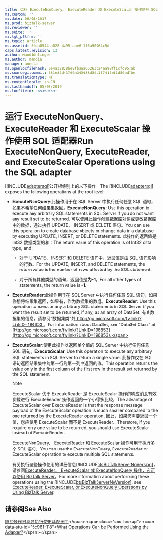```yaml
---
title: 运行 ExecuteNonQuery、 ExecuteReader 和 ExecuteScalar 操作使用 SQL 适配器 |Microsoft Docs
ms.custom: ''
ms.date: 06/08/2017
ms.prod: biztalk-server
ms.reviewer: ''
ms.suite: ''
ms.tgt_pltfrm: ''
ms.topic: article
ms.assetid: 3fda0544-a028-4a95-aae6-1f6a90764c5d
caps.latest.revision: 13
author: MandiOhlinger
ms.author: mandia
manager: anneta
ms.openlocfilehash: 0e4a32828be8fbaaa65263c24aa98ff1cfd957ab
ms.sourcegitcommit: 381e83d43796a345488d54b3f7413e11d56ad7be
ms.translationtype: MT
ms.contentlocale: zh-CN
ms.lasthandoff: 05/07/2019
ms.locfileid: "65369539"
---
```

# <a name="run-executenonquery-executereader-and-executescalar-operations-using-the-sql-adapter"></a><span data-ttu-id="5c961-102">运行 ExecuteNonQuery、 ExecuteReader 和 ExecuteScalar 操作使用 SQL 适配器</span><span class="sxs-lookup"><span data-stu-id="5c961-102">Run ExecuteNonQuery, ExecuteReader, and ExecuteScalar Operations using the SQL adapter</span></span>
<span data-ttu-id="5c961-103">[!INCLUDE[adaptersql](../../includes/adaptersql-md.md)]公开根级别上的以下操作：</span><span class="sxs-lookup"><span data-stu-id="5c961-103">The [!INCLUDE[adaptersql](../../includes/adaptersql-md.md)] exposes the following operations at the root level:</span></span>  
  
- <span data-ttu-id="5c961-104">**ExecuteNonQuery**:此操作用于在 SQL Server 中执行任何任意 SQL 语句，如果不希望任何结果集返回。</span><span class="sxs-lookup"><span data-stu-id="5c961-104">**ExecuteNonQuery**: Use this operation to execute any arbitrary SQL statements in SQL Server if you do not want any result set to be returned.</span></span> <span data-ttu-id="5c961-105">可以使用此操作创建数据库对象或更改数据库中的数据，通过执行 UPDATE、 INSERT 或 DELETE 语句。</span><span class="sxs-lookup"><span data-stu-id="5c961-105">You can use this operation to create database objects or change data in a database by executing UPDATE, INSERT, or DELETE statements.</span></span> <span data-ttu-id="5c961-106">此操作的返回值是 Int32 数据类型的和：</span><span class="sxs-lookup"><span data-stu-id="5c961-106">The return value of this operation is of Int32 data type, and:</span></span>  
  
  -   <span data-ttu-id="5c961-107">对于 UPDATE、 INSERT 和 DELETE 语句中，返回值是由 SQL 语句影响的行数。</span><span class="sxs-lookup"><span data-stu-id="5c961-107">For the UPDATE, INSERT, and DELETE statements, the return value is the number of rows affected by the SQL statement.</span></span>  
  
  -   <span data-ttu-id="5c961-108">对于所有其他类型的语句，返回值是**为-1**。</span><span class="sxs-lookup"><span data-stu-id="5c961-108">For all other types of statements, the return value is **-1**.</span></span>  
  
- <span data-ttu-id="5c961-109">**ExecuteReader**:此操作用于在 SQL Server 中执行任何任意 SQL 语句，如果你想将结果集返回，如果有，作为数据集的数组。</span><span class="sxs-lookup"><span data-stu-id="5c961-109">**ExecuteReader**: Use this operation to execute any arbitrary SQL statements in SQL Server if you want the result set to be returned, if any, as an array of DataSet.</span></span> <span data-ttu-id="5c961-110">有关数据集的信息，请参阅"数据集类"处[ http://go.microsoft.com/fwlink/?LinkID=196853 ](http://go.microsoft.com/fwlink/?LinkID=196853)。</span><span class="sxs-lookup"><span data-stu-id="5c961-110">For information about DataSet, see “DataSet Class” at [http://go.microsoft.com/fwlink/?LinkID=196853](http://go.microsoft.com/fwlink/?LinkID=196853).</span></span>  
  
- <span data-ttu-id="5c961-111">**ExecuteScalar**:使用此操作以返回单个值的 SQL Server 中执行任何任意 SQL 语句。</span><span class="sxs-lookup"><span data-stu-id="5c961-111">**ExecuteScalar**: Use this operation to execute any arbitrary SQL statements in SQL Server to return a single value.</span></span> <span data-ttu-id="5c961-112">此操作仅在 SQL 语句返回结果集中的第一行的第一列中返回的值。</span><span class="sxs-lookup"><span data-stu-id="5c961-112">This operation returns the value only in the first column of the first row in the result set returned by the SQL statement.</span></span>  
  
  > [!NOTE]
  >  <span data-ttu-id="5c961-113">ExecuteScalar 优于 ExecuteReader 是 ExecuteScalar 操作的响应消息有效负载进行 ExecuteReader 操作返回的一个小得多比较。</span><span class="sxs-lookup"><span data-stu-id="5c961-113">The advantage of ExecuteScalar over ExecuteReader is that the response message payload of the ExecuteScalar operation is much smaller compared to the one returned by the ExecuteReader operation.</span></span> <span data-ttu-id="5c961-114">因此，如果您需要返回一个值，您应使用 ExecuteScalar 而不是 ExecuteReader。</span><span class="sxs-lookup"><span data-stu-id="5c961-114">Therefore, if you require only one value to be returned, you should use ExecuteScalar instead of ExecuteReader.</span></span>  
  
  <span data-ttu-id="5c961-115">ExecuteNonQuery、 ExecuteReader 和 ExecuteScalar 操作可用于执行多个 SQL 语句。</span><span class="sxs-lookup"><span data-stu-id="5c961-115">You can use the ExecuteNonQuery, ExecuteReader or ExecuteScalar operation to execute multiple SQL statements.</span></span>  
  
  <span data-ttu-id="5c961-116">有关执行这些操作使用的详细信息[!INCLUDE[btsBizTalkServerNoVersion](../../includes/btsbiztalkservernoversion-md.md)]，请参阅[ExecuteReader、 ExecuteScalar 或 ExecuteNonQuery 操作，它可以使用 BizTalk Server](../../adapters-and-accelerators/adapter-sql/executereader-executescalar-or-executenonquery-in-sql-server-using-biztalk.md)。</span><span class="sxs-lookup"><span data-stu-id="5c961-116">For more information about performing these operations using the [!INCLUDE[btsBizTalkServerNoVersion](../../includes/btsbiztalkservernoversion-md.md)], see [ExecuteReader, ExecuteScalar, or ExecuteNonQuery Operations by Using BizTalk Server](../../adapters-and-accelerators/adapter-sql/executereader-executescalar-or-executenonquery-in-sql-server-using-biztalk.md).</span></span>  
  
## <a name="see-also"></a><span data-ttu-id="5c961-117">请参阅</span><span class="sxs-lookup"><span data-stu-id="5c961-117">See Also</span></span>  
 <span data-ttu-id="5c961-118">[哪些操作可以是执行使用适配器？](https://msdn.microsoft.com/library/cc185435(v=bts.10).aspx)</span><span class="sxs-lookup"><span data-stu-id="5c961-118">[What Operations Can be Performed Using the Adapter?](https://msdn.microsoft.com/library/cc185435(v=bts.10).aspx)</span></span>